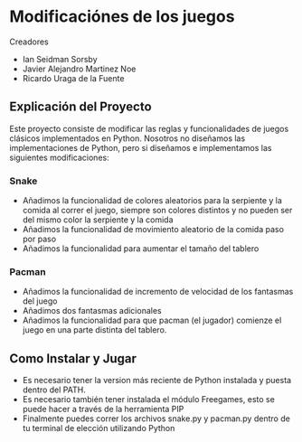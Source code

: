 # Modificaciónes de los juegos

Creadores
- Ian Seidman Sorsby
- Javier Alejandro Martinez Noe
- Ricardo Uraga de la Fuente

## Explicación del Proyecto

Este proyecto consiste de modificar las reglas y funcionalidades de juegos clásicos implementados en Python. Nosotros no diseñamos las implementaciones de Python, pero si diseñamos e implementamos las siguientes modificaciones:

### Snake

- Añadimos la funcionalidad de colores aleatorios para la serpiente y la comida al correr el juego, siempre son colores distintos y no pueden ser del mismo color la serpiente y la comida
- Añadimos la funcionalidad de movimiento aleatorio de la comida paso por paso
- Añadimos la funcionalidad para aumentar el tamaño del tablero

### Pacman

- Añadimos la funcionalidad de incremento de velocidad de los fantasmas del juego
- Añadimos dos fantasmas adicionales
- Añadimos la funcionalidad para que pacman (el jugador) comienze el juego en una parte distinta del tablero.


## Como Instalar y Jugar

- Es necesario tener la version más reciente de Python instalada y puesta dentro del PATH.
- Es necesario también tener instalada el módulo Freegames, esto se puede hacer a través de la herramienta PIP
- Finalmente puedes correr los archivos snake.py y pacman.py dentro de tu terminal de elección utilizando Python


